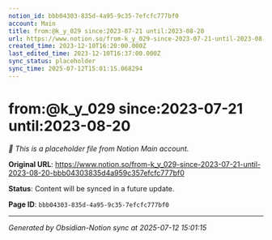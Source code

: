 ```yaml
---
notion_id: bbb04303-835d-4a95-9c35-7efcfc777bf0
account: Main
title: from:@k_y_029 since:2023-07-21 until:2023-08-20
url: https://www.notion.so/from-k_y_029-since-2023-07-21-until-2023-08-20-bbb04303835d4a959c357efcfc777bf0
created_time: 2023-12-10T16:20:00.000Z
last_edited_time: 2023-12-10T16:37:00.000Z
sync_status: placeholder
sync_time: 2025-07-12T15:01:15.068294
---
```


# from:@k_y_029 since:2023-07-21 until:2023-08-20

*🔄 This is a placeholder file from Notion Main account.*

**Original URL**: https://www.notion.so/from-k_y_029-since-2023-07-21-until-2023-08-20-bbb04303835d4a959c357efcfc777bf0

**Status**: Content will be synced in a future update.

**Page ID**: `bbb04303-835d-4a95-9c35-7efcfc777bf0`

---

*Generated by Obsidian-Notion sync at 2025-07-12 15:01:15*
